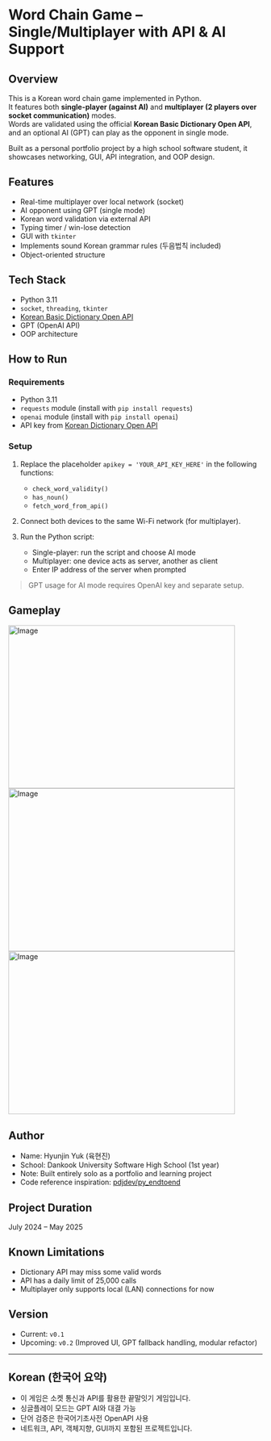 # Word Chain Game – Single/Multiplayer with API & AI Support

## Overview
This is a Korean word chain game implemented in Python.  
It features both **single-player (against AI)** and **multiplayer (2 players over socket communication)** modes.  
Words are validated using the official **Korean Basic Dictionary Open API**, and an optional AI (GPT) can play as the opponent in single mode.

Built as a personal portfolio project by a high school software student, it showcases networking, GUI, API integration, and OOP design.

## Features
- Real-time multiplayer over local network (socket)
- AI opponent using GPT (single mode)
- Korean word validation via external API
- Typing timer / win-lose detection
- GUI with `tkinter`
- Implements sound Korean grammar rules (두음법칙 included)
- Object-oriented structure

## Tech Stack
- Python 3.11
- `socket`, `threading`, `tkinter`
- [Korean Basic Dictionary Open API](https://krdict.korean.go.kr/openApi/openApiInfo)
- GPT (OpenAI API)
- OOP architecture

## How to Run

### Requirements
- Python 3.11
- `requests` module (install with `pip install requests`)
- `openai` module (install with `pip install openai`)
- API key from [Korean Dictionary Open API](https://krdict.korean.go.kr/openApi/openApiInfo)

### Setup
1. Replace the placeholder `apikey = 'YOUR_API_KEY_HERE'` in the following functions:
   - `check_word_validity()`
   - `has_noun()`
   - `fetch_word_from_api()`

2. Connect both devices to the same Wi-Fi network (for multiplayer).
3. Run the Python script:
   - Single-player: run the script and choose AI mode
   - Multiplayer: one device acts as server, another as client
   - Enter IP address of the server when prompted

> GPT usage for AI mode requires OpenAI key and separate setup.

## Gameplay
<img width="449" height="323" alt="Image" src="https://github.com/user-attachments/assets/6b545064-3983-4860-9c36-1855d71f8d8e" />
<img width="449" height="323" alt="Image" src="https://github.com/user-attachments/assets/0a2330b0-9c07-444d-854d-7e400c69c318" />
<img width="449" height="323" alt="Image" src="https://github.com/user-attachments/assets/b6da413b-8df0-4226-97c3-bdf5fe0f5579" />

## Author
- Name: Hyunjin Yuk (육현진)
- School: Dankook University Software High School (1st year)
- Note: Built entirely solo as a portfolio and learning project
- Code reference inspiration: [pdjdev/py_endtoend](https://github.com/pdjdev/py_endtoend)

## Project Duration
July 2024 – May 2025

## Known Limitations
- Dictionary API may miss some valid words
- API has a daily limit of 25,000 calls
- Multiplayer only supports local (LAN) connections for now

## Version
- Current: `v0.1`
- Upcoming: `v0.2` (Improved UI, GPT fallback handling, modular refactor)

---

## Korean (한국어 요약)

- 이 게임은 소켓 통신과 API를 활용한 끝말잇기 게임입니다.
- 싱글플레이 모드는 GPT AI와 대결 가능
- 단어 검증은 한국어기초사전 OpenAPI 사용
- 네트워크, API, 객체지향, GUI까지 포함된 프로젝트입니다.
